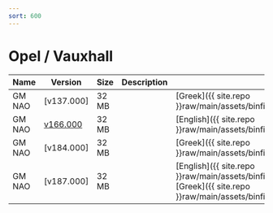 ```yaml
---
sort: 600
---
```


# Opel / Vauxhall

| Name   | Version                                                 | Size  | Description | Languages                                                                                      																								  |
| ------ | ------------------------------------------------------- | ----- | ----------- | ---------------------------------------------------------------------------------------------------------------------------------------------------------------------------------------------- |
| GM NAO | [v137.000] 											   | 32 MB |             | [Greek]({{ site.repo }}raw/main/assets/binfiles/tech2win_card_opel_vauxhall_v137.000_gr.zip)   																								  |
| GM NAO | [v166.000](tech2win_card_opel_vauxhall_v166.000_en.png) | 32 MB |             | [English]({{ site.repo }}raw/main/assets/binfiles/tech2win_card_opel_vauxhall_v166.000_en.zip) 																								  |
| GM NAO | [v184.000] 											   | 32 MB |             | [Greek]({{ site.repo }}raw/main/assets/binfiles/tech2win_card_opel_vauxhall_v184.000_gr.zip)   																								  |
| GM NAO | [v187.000] 											   | 32 MB |             | [English]({{ site.repo }}raw/main/assets/binfiles/tech2win_card_opel_vauxhall_v187.000_en.zip)<br>[Greek]({{ site.repo }}raw/main/assets/binfiles/tech2win_card_opel_vauxhall_v187.000_gr.zip) |

